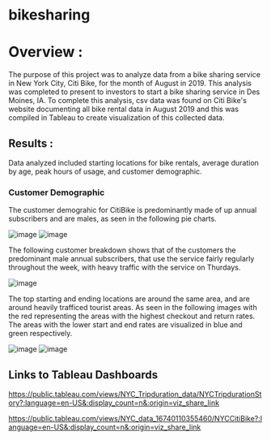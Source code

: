 # bikesharing
# Overview : 
The purpose of this project was to analyze data from a bike sharing service in New York City, Citi Bike, for the month of August in 2019. This analysis was completed to present to investors to start a bike sharing service in Des Moines, IA. To complete this analysis, csv data was found on Citi Bike's website documenting all bike rental data in August 2019 and this was compiled in Tableau to create visualization of this collected data. 

## Results : 
Data analyzed included starting locations for bike rentals, average duration by age, peak hours of usage, and customer demographic.

### Customer Demographic
The customer demograhic for CitiBike is predominantly made of up annual subscribers and are males, as seen in the following pie charts. 

![image](https://user-images.githubusercontent.com/111200771/215303388-30c0c573-fa54-4a3f-9b0a-bb739efdb5c5.png)
![image](https://user-images.githubusercontent.com/111200771/215303393-d790a5e2-a7ee-41da-a575-e1340c58b7be.png)

The following customer breakdown shows that of the customers the predominant male annual subscribers, that use the service fairly regularly throughout the week, with heavy traffic with the service on Thurdays. 

![image](https://user-images.githubusercontent.com/111200771/215303495-f2bc9ef7-4f4c-40e3-b92f-66c42117d0d5.png)

The top starting and ending locations are around the same area, and are around heavily trafficed tourist areas. As seen in the following images with the red representing the areas with the highest checkout and return rates. The areas with the lower start and end rates are visualized in blue and green respectively.

![image](https://user-images.githubusercontent.com/111200771/215303663-eb7b7976-33b4-4209-8ae3-9e8697916b69.png)
![image](https://user-images.githubusercontent.com/111200771/215303690-05c49d51-543e-4a8c-9b8b-bff92fe1f28e.png)






## Links to Tableau Dashboards
https://public.tableau.com/views/NYC_Tripduration_data/NYCTripdurationStory?:language=en-US&:display_count=n&:origin=viz_share_link

https://public.tableau.com/views/NYC_data_16740110355460/NYCCitiBike?:language=en-US&:display_count=n&:origin=viz_share_link

